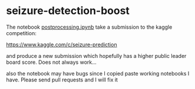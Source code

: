 seizure-detection-boost
=======================

The notebook [postprocessing.ipynb](http://nbviewer.ipython.org/github/udibr/seizure-detection-boost/blob/master/postprocessing.ipynb) take a submission to the kaggle
competition:

https://www.kaggle.com/c/seizure-prediction

and produce a new submission which hopefully has a higher public leader board score. Does not always work...

also the notebook may have bugs since I copied paste working notebooks I have.
Please send pull requests and I will fix it

